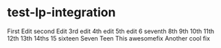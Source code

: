 # test-lp-integration
First Edit
second Edit
3rd edit
4th edit
5th edit
6
seventh
8th
9th
10th
11th
12th
13th
14ths
15
sixteen
Seven Teen
This awesomefix
Another cool fix